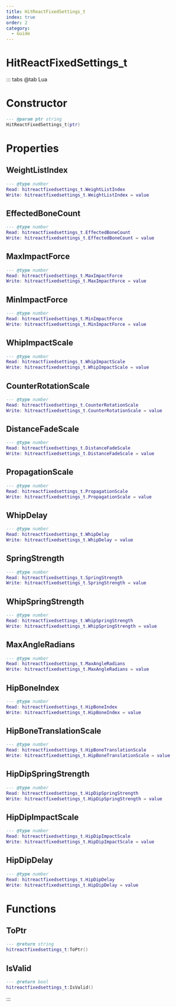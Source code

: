 ```yaml
---
title: HitReactFixedSettings_t
index: true
order: 2
category:
  - Guide
---
```


# HitReactFixedSettings_t

::: tabs
@tab Lua
# Constructor
```lua
--- @param ptr string
HitReactFixedSettings_t(ptr)
```
# Properties
## WeightListIndex 
```lua
--- @type number
Read: hitreactfixedsettings_t.WeightListIndex
Write: hitreactfixedsettings_t.WeightListIndex = value
```
## EffectedBoneCount 
```lua
--- @type number
Read: hitreactfixedsettings_t.EffectedBoneCount
Write: hitreactfixedsettings_t.EffectedBoneCount = value
```
## MaxImpactForce 
```lua
--- @type number
Read: hitreactfixedsettings_t.MaxImpactForce
Write: hitreactfixedsettings_t.MaxImpactForce = value
```
## MinImpactForce 
```lua
--- @type number
Read: hitreactfixedsettings_t.MinImpactForce
Write: hitreactfixedsettings_t.MinImpactForce = value
```
## WhipImpactScale 
```lua
--- @type number
Read: hitreactfixedsettings_t.WhipImpactScale
Write: hitreactfixedsettings_t.WhipImpactScale = value
```
## CounterRotationScale 
```lua
--- @type number
Read: hitreactfixedsettings_t.CounterRotationScale
Write: hitreactfixedsettings_t.CounterRotationScale = value
```
## DistanceFadeScale 
```lua
--- @type number
Read: hitreactfixedsettings_t.DistanceFadeScale
Write: hitreactfixedsettings_t.DistanceFadeScale = value
```
## PropagationScale 
```lua
--- @type number
Read: hitreactfixedsettings_t.PropagationScale
Write: hitreactfixedsettings_t.PropagationScale = value
```
## WhipDelay 
```lua
--- @type number
Read: hitreactfixedsettings_t.WhipDelay
Write: hitreactfixedsettings_t.WhipDelay = value
```
## SpringStrength 
```lua
--- @type number
Read: hitreactfixedsettings_t.SpringStrength
Write: hitreactfixedsettings_t.SpringStrength = value
```
## WhipSpringStrength 
```lua
--- @type number
Read: hitreactfixedsettings_t.WhipSpringStrength
Write: hitreactfixedsettings_t.WhipSpringStrength = value
```
## MaxAngleRadians 
```lua
--- @type number
Read: hitreactfixedsettings_t.MaxAngleRadians
Write: hitreactfixedsettings_t.MaxAngleRadians = value
```
## HipBoneIndex 
```lua
--- @type number
Read: hitreactfixedsettings_t.HipBoneIndex
Write: hitreactfixedsettings_t.HipBoneIndex = value
```
## HipBoneTranslationScale 
```lua
--- @type number
Read: hitreactfixedsettings_t.HipBoneTranslationScale
Write: hitreactfixedsettings_t.HipBoneTranslationScale = value
```
## HipDipSpringStrength 
```lua
--- @type number
Read: hitreactfixedsettings_t.HipDipSpringStrength
Write: hitreactfixedsettings_t.HipDipSpringStrength = value
```
## HipDipImpactScale 
```lua
--- @type number
Read: hitreactfixedsettings_t.HipDipImpactScale
Write: hitreactfixedsettings_t.HipDipImpactScale = value
```
## HipDipDelay 
```lua
--- @type number
Read: hitreactfixedsettings_t.HipDipDelay
Write: hitreactfixedsettings_t.HipDipDelay = value
```
# Functions
## ToPtr
```lua
--- @return string
hitreactfixedsettings_t:ToPtr()
```
## IsValid
```lua
--- @return bool
hitreactfixedsettings_t:IsValid()
```

:::